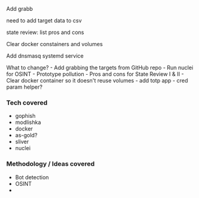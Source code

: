 Add grabb

need to add target data to csv

state review: list pros and cons

Clear docker constainers and volumes

Add dnsmasq systemd service

What to change?
    - Add grabbing the targets from GitHub repo
    - Run nuclei for OSINT
        - Prototype pollution
    - Pros and cons for State Review I & II
    - Clear docker container so it doesn't reuse volumes
    - add totp app
    - cred param helper?

### Tech covered

- gophish
- modlishka
- docker
- as-gold?
- sliver
- nuclei

### Methodology / Ideas covered

- Bot detection
- OSINT
- 